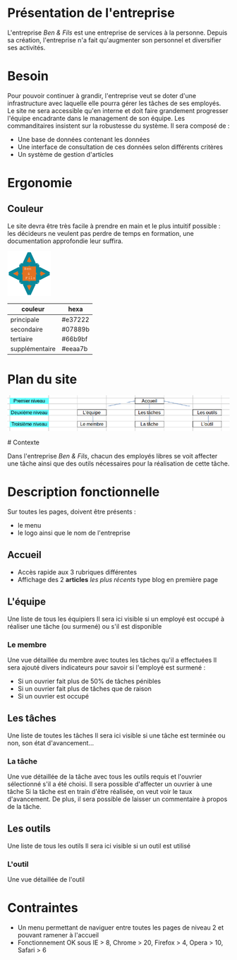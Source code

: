 # Présentation de l'entreprise

L'entreprise _Ben & Fils_ est une entreprise de services à la personne.
Depuis sa création, l'entreprise n'a fait qu'augmenter son personnel et diversifier ses activités.

# Besoin

Pour pouvoir continuer à grandir, l'entreprise veut se doter d'une infrastructure avec laquelle elle pourra gérer les tâches de ses employés.
Le site ne sera accessible qu'en interne et doit faire grandement progresser l'équipe encadrante dans le management de son équipe.
Les commanditaires insistent sur la robustesse du système.
Il sera composé de :
* Une base de données contenant les données
* Une interface de consultation de ces données selon différents critères
* Un système de gestion d'articles

# Ergonomie

## Couleur

Le site devra être très facile à prendre en main et le plus intuitif possible : les décideurs ne veulent pas perdre de temps en formation, une documentation approfondie leur suffira.

![logo](logo.png)

couleur | hexa
--- | ---
principale | #e37222
secondaire | #07889b
tertiaire | #66b9bf
supplémentaire | #eeaa7b

# Plan du site

![arborescence](arborescence.png)

# Contexte

Dans l'entreprise _Ben & Fils_, chacun des employés libres se voit affecter une tâche ainsi que des outils nécessaires pour la réalisation de cette tâche.

# Description fonctionnelle

Sur toutes les pages, doivent être présents :

* le menu
* le logo ainsi que le nom de l'entreprise

## Accueil

* Accès rapide aux 3 rubriques différentes
* Affichage des 2 **articles** *les plus récents* type blog en première page

## L'équipe

Une liste de tous les équipiers
Il sera ici visible si un employé est occupé à réaliser une tâche (ou surmené) ou s'il est disponible

### Le membre

Une vue détaillée du membre avec toutes les tâches qu'il a effectuées
Il sera ajouté divers indicateurs pour savoir si l'employé est surmené :
* Si un ouvrier fait plus de 50% de tâches pénibles
* Si un ouvrier fait plus de tâches que de raison
* Si un ouvrier est occupé

## Les tâches

Une liste de toutes les tâches
Il sera ici visible si une tâche est terminée ou non, son état d'avancement...

### La tâche

Une vue détaillée de la tâche avec tous les outils requis et l'ouvrier sélectionné s'il a été choisi.
Il sera possible d'affecter un ouvrier à une tâche
Si la tâche est en train d'être réalisée, on veut voir le taux d'avancement.
De plus, il sera possible de laisser un commentaire à propos de la tâche.

## Les outils

Une liste de tous les outils
Il sera ici visible si un outil est utilisé

### L'outil

Une vue détaillée de l'outil

# Contraintes

* Un menu permettant de naviguer entre toutes les pages de niveau 2 et pouvant ramener à l'accueil
* Fonctionnement OK sous IE > 8, Chrome > 20, Firefox > 4, Opera > 10, Safari > 6
